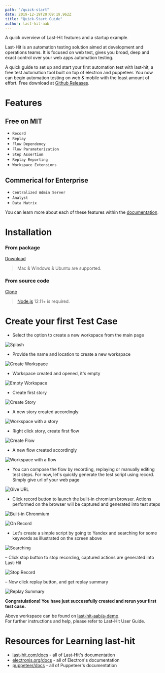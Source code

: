 ```yaml
---
path: "/quick-start"
date: 2019-12-19T20:09:19.962Z
title: "Quick-Start Guide"
author: last-hit-aab
---
```


<p class="sub-title">A quick overview of Last-Hit features and a startup example.</p>

Last-Hit is an automation testing solution aimed at development and operations teams.
It is focused on web test, gives you broad, deep and exact control over your web apps automation testing.

A quick guide to set up and start your first automation test with last-hit, a free test automation tool built on top of electron and puppeteer. You now can begin automation testing on web & mobile with the least amount of effort. Free download at [Github Releases](https://github.com/last-hit-aab/last-hit/releases).

# Features

## Free on MIT
- `Record`
- `Replay`
- `Flow Dependency`
- `Flow Parameterization`
- `Step Assertion`
- `Replay Reporting`
- `Workspace Extensions`

## Commerical for Enterprise
- `Centralized Admin Server`
- `Analyst`
- `Data Matrix`

You can learn more about each of these features within the [documentation](/docs/).

# Installation

### From package
[Download](https://github.com/last-hit-aab/last-hit/releases)

> Mac & Windows & Ubuntu are supported.

### From source code 
[Clone](https://github.com/last-hit-aab/last-hit)

> [Node.js](https://nodejs.org/en/download/) 12.11+ is required.

# Create your first Test Case

- Select the option to create a new workspace from the main page

![Splash](./splash.png)

- Provide the name and location to create a new workspace

![Create Workspace](./create-workspace.png)

- Workspace created and opened, it's empty

![Empty Workspace](./empty-workspace.png)

- Create first story

![Create Story](./create-story.png)

- A new story created accordingly

![Workspace with a story](./workspace-with-a-story.png)

- Right click story, create first flow

![Create Flow](./create-flow.png)

- A new flow created accordingly

![Workspace with a flow](./workspace-with-a-flow.png)

- You can compose the flow by recording, replaying or manually editing test steps. For now, let's quickly generate the test script using record. Simply give url of your web page

![Give URL](./flow-with-url.png)

- Click record button to launch the built-in chromium browser. Actions performed on the browser will be captured and generated into test steps

![Built-in Chronmium](./opened-browser.png)

![On Record](./on-record.png)

- Let's create a simple script by going to Yandex and searching for some keywords as illustrated on the screen above

![Searching](./searched-browser.png)

– Click stop button to stop recording, captured actions are generated into Last-Hit

![Stop Record](./stop-record.png)

– Now click replay button, and get replay summary

![Replay Summary](./replay-accomplished.png)

**Congratulations! You have just successfully created and rerun your first test case.**

Above workspace can be found on [last-hit-aab/a-demo](https://github.com/last-hit-aab/a-demo).  
For further instructions and help, please refer to Last-Hit User Guide.

# Resources for Learning last-hit

- [last-hit.com/docs](/docs/) - all of Last-Hit's documentation
- [electronjs.org/docs](https://electronjs.org/docs) - all of Electron's documentation
- [puppeteer/docs](https://pptr.dev/) - all of Puppeteer's documentation
